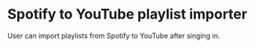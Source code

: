 # Spotify to YouTube playlist importer

User can import playlists from Spotify to YouTube after singing in.

